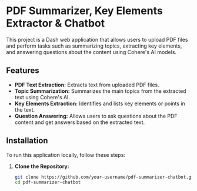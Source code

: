 # PDF Summarizer, Key Elements Extractor & Chatbot

This project is a Dash web application that allows users to upload PDF files and perform tasks such as summarizing topics, extracting key elements, and answering questions about the content using Cohere's AI models.

## Features

- **PDF Text Extraction:** Extracts text from uploaded PDF files.
- **Topic Summarization:** Summarizes the main topics from the extracted text using Cohere's AI.
- **Key Elements Extraction:** Identifies and lists key elements or points in the text.
- **Question Answering:** Allows users to ask questions about the PDF content and get answers based on the extracted text.


## Installation

To run this application locally, follow these steps:

1. **Clone the Repository:**

   ```bash
   git clone https://github.com/your-username/pdf-summarizer-chatbot.git
   cd pdf-summarizer-chatbot

